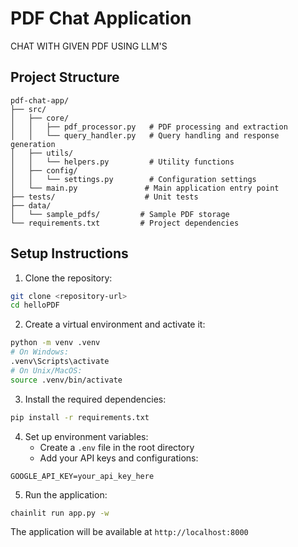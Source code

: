 # PDF Chat Application

CHAT WITH GIVEN PDF USING LLM'S

## Project Structure
```
pdf-chat-app/
├── src/
│   ├── core/
│   │   ├── pdf_processor.py   # PDF processing and extraction
│   │   └── query_handler.py   # Query handling and response generation
│   ├── utils/
│   │   └── helpers.py         # Utility functions
│   ├── config/
│   │   └── settings.py        # Configuration settings
│   └── main.py               # Main application entry point
├── tests/                    # Unit tests
├── data/
│   └── sample_pdfs/         # Sample PDF storage
└── requirements.txt         # Project dependencies
```

## Setup Instructions

1. Clone the repository:
```bash
git clone <repository-url>
cd helloPDF
```

2. Create a virtual environment and activate it:
```bash
python -m venv .venv
# On Windows:
.venv\Scripts\activate
# On Unix/MacOS:
source .venv/bin/activate
```

3. Install the required dependencies:
```bash
pip install -r requirements.txt
```

4. Set up environment variables:
   - Create a `.env` file in the root directory
   - Add your API keys and configurations:
```env
GOOGLE_API_KEY=your_api_key_here
```

5. Run the application:
```bash
chainlit run app.py -w
```

The application will be available at `http://localhost:8000`